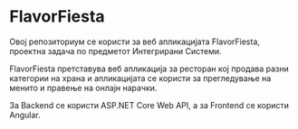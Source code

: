 # FlavorFiesta

Овој репозиториум cе кориcти за веб апликацијата FlavorFiesta, проектна задача по предметот Интегрирани Системи.

FlavorFiesta претcтавува веб апликација за ресторан кој продава разни категории на храна и апликацијата се користи за прегледување на менито и правење на онлајн нарачки.

За Backend cе кориcти ASP.NET Core Web API, а за Frontend се користи Angular.

